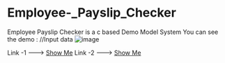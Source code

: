 # Employee-_Payslip_Checker
Employee Payslip Checker is a c based Demo Model System
You can see the demo :
//Input data
![image](https://github.com/sabyasachiroy1/Employee-_Payslip_Checker/assets/110336884/e4c706f6-a7d4-41ba-9281-41d460b0f821)

Link -1 --->  <a href="http://tpcg.io/_HXVU6X"> Show Me</a>
Link -2 --->  <a href="https://onlinegdb.com/su0vqXlQt"> Show Me</a>

